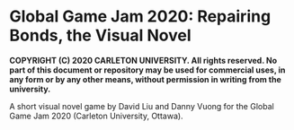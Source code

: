 # Global Game Jam 2020: Repairing Bonds, the Visual Novel

**COPYRIGHT (C) 2020 CARLETON UNIVERSITY. All rights reserved. No part of this document or repository may be used for commercial uses, in any form or by any other means, without permission in writing from the university.**

A short visual novel game by David Liu and Danny Vuong for the Global Game Jam 2020 (Carleton University, Ottawa).
